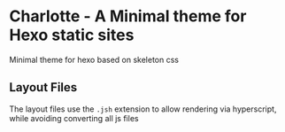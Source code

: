 # Charlotte - A Minimal theme for Hexo static sites
Minimal theme for hexo based on skeleton css

## Layout Files
The layout files use the `.jsh` extension to allow rendering via hyperscript, while avoiding converting all js files
